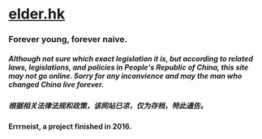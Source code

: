 # [elder.hk](https://elder.hk)
### Forever young, forever naive.
##### Although not sure which exact legislation it is, but according to related laws, legislations, and policies in People's Republic of China, this site may not go online. Sorry for any inconvience and may the man who changed China live forever.
##### 根据相关法律法规和政策，该网站已凉，仅为存档，特此通告。

#### Errrneist, a project finished in 2016.

